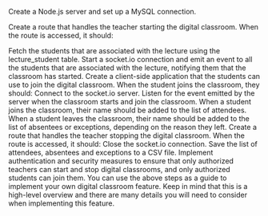 Create a Node.js server and set up a MySQL connection.

Create a route that handles the teacher starting the digital classroom. When the route is accessed, it should:

Fetch the students that are associated with the lecture using the lecture_student table.
Start a socket.io connection and emit an event to all the students that are associated with the lecture, notifying them that the classroom has started.
Create a client-side application that the students can use to join the digital classroom. When the student joins the classroom, they should:
Connect to the socket.io server.
Listen for the event emitted by the server when the classroom starts and join the classroom.
When a student joins the classroom, their name should be added to the list of attendees.
When a student leaves the classroom, their name should be added to the list of absentees or exceptions, depending on the reason they left.
Create a route that handles the teacher stopping the digital classroom. When the route is accessed, it should:
Close the socket.io connection.
Save the list of attendees, absentees and exceptions to a CSV file.
Implement authentication and security measures to ensure that only authorized teachers can start and stop digital classrooms, and only authorized students can join them.
You can use the above steps as a guide to implement your own digital classroom feature. Keep in mind that this is a high-level overview and there are many details you will need to consider when implementing this feature.
